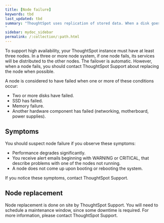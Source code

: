 ```yaml
---
title: [Node failure]
keywords: tbd
last_updated: tbd
summary: "ThoughtSpot uses replication of stored data. When a disk goes bad, ThoughtSpot continues to operate.
"
sidebar: mydoc_sidebar
permalink: /:collection/:path.html
---
```

To support high availability, your ThoughtSpot instance must have at least three nodes. In a three or more node system, if one node fails, its services will be distributed to the other nodes. The failover is automatic. However, when a node fails, you should contact ThoughtSpot Support about replacing the node when possible.

A node is considered to have failed when one or more of these conditions occur:

-   Two or more disks have failed.
-   SSD has failed.
-   Memory failure.
-   Another hardware component has failed (networking, motherboard, power supplies).

## Symptoms

You should suspect node failure if you observe these symptoms:

-   Performance degrades significantly.
-   You receive alert emails beginning with WARNING or CRITICAL, that describe problems with one of the nodes not running.
-   A node does not come up upon booting or rebooting the system.

If you notice these symptoms, contact ThoughtSpot Support.

## Node replacement

Node replacement is done on site by ThoughtSpot Support. You will need to schedule a maintenance window, since some downtime is required. For more information, please contact ThoughtSpot Support.
